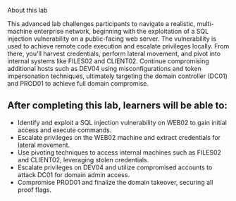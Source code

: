 About this lab

This advanced lab challenges participants to navigate a realistic, multi-machine enterprise network, beginning with the exploitation of a SQL injection vulnerability on a public-facing web server. The vulnerability is used to achieve remote code execution and escalate privileges locally. From there, you'll harvest credentials, perform lateral movement, and pivot into internal systems like FILES02 and CLIENT02. Continue compromising additional hosts such as DEV04 using misconfigurations and token impersonation techniques, ultimately targeting the domain controller (DC01) and PROD01 to achieve full domain compromise.
## After completing this lab, learners will be able to:

- Identify and exploit a SQL injection vulnerability on WEB02 to gain initial access and execute commands.
- Escalate privileges on the WEB02 machine and extract credentials for lateral movement.
- Use pivoting techniques to access internal machines such as FILES02 and CLIENT02, leveraging stolen credentials.
- Escalate privileges on DEV04 and utilize compromised accounts to attack DC01 for domain admin access.
- Compromise PROD01 and finalize the domain takeover, securing all proof flags.